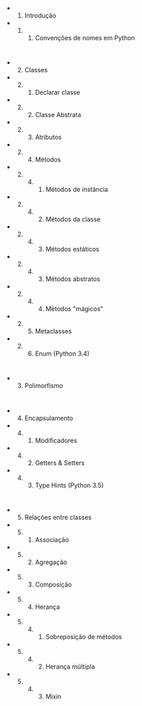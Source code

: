 - 1. Introdução
- 1. 1. Convenções de nomes em Python
#
- 2. Classes

- 2. 1. Declarar classe
- 2. 2. Classe Abstrata
- 2. 3. Atributos
- 2. 4. Métodos
- 2. 4. 1. Métodos de instância
- 2. 4. 2. Métodos da classe
- 2. 4. 3. Métodos estáticos
- 2. 4. 3. Métodos abstratos
- 2. 4. 4. Métodos "mágicos"
- 2. 5. Metaclasses
- 2. 6. Enum (Python 3.4)
#
- 3. Polimorfismo
#
- 4. Encapsulamento
- 4. 1. Modificadores
- 4. 2. Getters & Setters
- 4. 3. Type Hints (Python 3.5)
#
- 5. Relações entre classes
- 5. 1. Associação
- 5. 2. Agregação
- 5. 3. Composição
- 5. 4. Herança
- 5. 4. 1. Sobreposição de métodos
- 5. 4. 2. Herança múltipla
- 5. 4. 3. Mixin